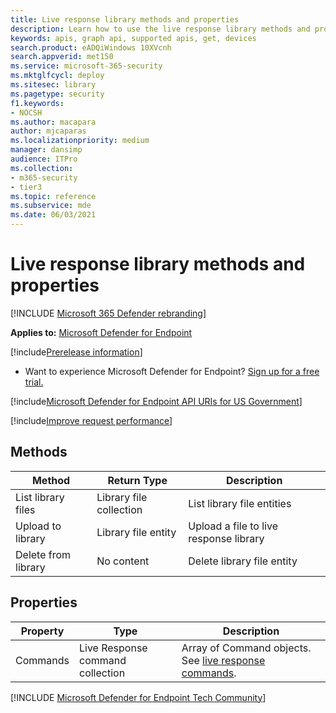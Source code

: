 ```yaml
---
title: Live response library methods and properties
description: Learn how to use the live response library methods and properties.
keywords: apis, graph api, supported apis, get, devices
search.product: eADQiWindows 10XVcnh
search.appverid: met150
ms.service: microsoft-365-security
ms.mktglfcycl: deploy
ms.sitesec: library
ms.pagetype: security
f1.keywords:
- NOCSH
ms.author: macapara
author: mjcaparas
ms.localizationpriority: medium
manager: dansimp
audience: ITPro
ms.collection: 
- m365-security
- tier3
ms.topic: reference
ms.subservice: mde
ms.date: 06/03/2021
---
```


#  Live response library methods and properties

[!INCLUDE [Microsoft 365 Defender rebranding](../../includes/microsoft-defender.md)]

**Applies to:** [Microsoft Defender for Endpoint](https://go.microsoft.com/fwlink/?linkid=2154037)

[!include[Prerelease information](../../includes/prerelease.md)]

- Want to experience Microsoft Defender for Endpoint? [Sign up for a free trial.](https://www.microsoft.com/microsoft-365/windows/microsoft-defender-atp?ocid=docs-wdatp-exposedapis-abovefoldlink) 

[!include[Microsoft Defender for Endpoint API URIs for US Government](../../includes/microsoft-defender-api-usgov.md)]

[!include[Improve request performance](../../includes/improve-request-performance.md)]


## Methods

| **Method**          | **Return Type**         | **Description**                         |
|---------------------|-------------------------|-----------------------------------------|
| List library files  | Library file collection | List library file entities              |
| Upload to library   | Library file entity     | Upload a file to live response library |
| Delete from library | No content              | Delete library file entity              |

## Properties

| **Property** | **Type**                         | **Description**                                        |
|--------------|----------------------------------|--------------------------------------------------------|
| Commands     | Live Response command collection | Array of Command objects. See [live response commands](live-response.md#live-response-commands). |

[!INCLUDE [Microsoft Defender for Endpoint Tech Community](../../includes/defender-mde-techcommunity.md)]
